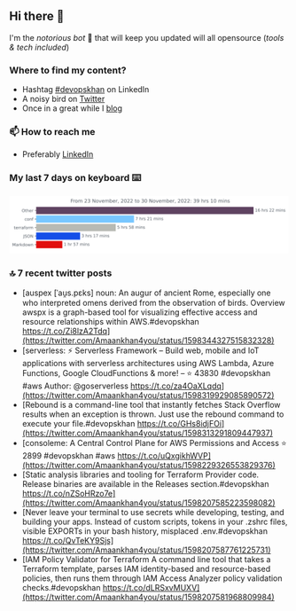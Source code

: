 <!--- [![Hits](https://hits.seeyoufarm.com/api/count/incr/badge.svg?url=https%3A%2F%2Fgithub.com%2Fakhan4u%2Fhit-counter&count_bg=%2379C83D&title_bg=%23555555&icon=&icon_color=%23E7E7E7&title=visits&edge_flat=false)](https://hits.seeyoufarm.com) --->

## Hi there 👋

I'm the _notorious bot_ 🤣 that will keep you updated will all opensource (_tools & tech included_) 

### Where to find my content?

* Hashtag [#devopskhan](https://www.linkedin.com/feed/hashtag/devopskhan) on LinkedIn
* A noisy bird on [Twitter](https://twitter.com/Amaankhan4you)
* Once in a great while I [blog](https://linuxparrot.com) 


### 📫 **How to reach me**

* Preferably [LinkedIn](https://www.linkedin.com/in/amaan-khan-linux-ninja)

### My last 7 days on keyboard ⌨️

<img src="https://github.com/akhan4u/akhan4u/blob/main/images/stat.svg" alt="Amaan's Wakatime Activity!"/>

### 🔝 7 recent twitter posts
<!-- DEVDOJO:START -->
- [auspex [ˈau̯s.pɛks] noun: An augur of ancient Rome, especially one who interpreted omens derived from the observation of birds. Overview awspx is a graph-based tool for visualizing effective access and resource relationships within AWS.#devopskhan https://t.co/Zi8lzA2Tdq](https://twitter.com/Amaankhan4you/status/1598344327515832328)
- [serverless: ⚡ Serverless Framework – Build web, mobile and IoT applications with serverless architectures using AWS Lambda, Azure Functions, Google CloudFunctions &amp; more! – 
⭐️ 43830
#devopskhan #aws
Author: @goserverless
https://t.co/za4OaXLqdq](https://twitter.com/Amaankhan4you/status/1598319929085890572)
- [Rebound is a command-line tool that instantly fetches Stack Overflow results when an exception is thrown. Just use the rebound command to execute your file.#devopskhan https://t.co/GHs8idjFOi](https://twitter.com/Amaankhan4you/status/1598313291809447937)
- [consoleme: A Central Control Plane for AWS Permissions and Access
⭐️ 2899
#devopskhan #aws
https://t.co/uQxgikhWVP](https://twitter.com/Amaankhan4you/status/1598229326553829376)
- [Static analysis libraries and tooling for Terraform Provider code. Release binaries are available in the Releases section.#devopskhan https://t.co/nZSoHRzo7e](https://twitter.com/Amaankhan4you/status/1598207585223598082)
- [Never leave your terminal to use secrets while developing, testing, and building your apps. Instead of custom scripts, tokens in your .zshrc files, visible EXPORTs in your bash history, misplaced .env.#devopskhan https://t.co/QvTeKY9Sjs](https://twitter.com/Amaankhan4you/status/1598207587761225731)
- [IAM Policy Validator for Terraform A command line tool that takes a Terraform template, parses IAM identity-based and resource-based policies, then runs them through IAM Access Analyzer policy validation checks.#devopskhan https://t.co/dLRSxvMUXV](https://twitter.com/Amaankhan4you/status/1598207581968809984)
<!-- DEVDOJO:END -->

<!-- ![Amaan's GitHub stats](https://github-readme-stats.vercel.app/api?username=akhan4u&count_private=true&show_icons=true&hide=contribs) -->
